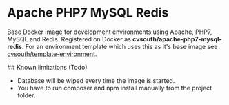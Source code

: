 # Apache PHP7 MySQL Redis
<p>Base Docker image for development environments using Apache, PHP7, MySQL and Redis. Registered on Docker as <strong>cvsouth/apache-php7-mysql-redis</strong>. For an environment template which uses this as it's base image see <a href="https://github.com/cvsouth/template-environment">cvsouth/template-environment</a>.</p>
## Known limitations (Todo)
<ul>
  <li>Database will be wiped every time the image is started.</li>
  <li>You have to run composer and npm install manually from the project folder.</li>
</ul>
